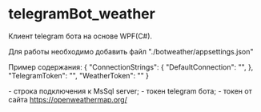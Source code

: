 # telegramBot_weather

Клиент telegram бота на основе WPF(C#).

Для работы необходимо добавить файл "./botweather/appsettings.json"

Пример содержания:
{
  "ConnectionStrings": {
      "DefaultConnection": "<connection string>",
  },
  "TelegramToken": "<telegram bot token>",
  "WeatherToken": "<weather token>"
}

<connection string> - строка подключения к MsSql server;
<telegram bot token> - токен telegram бота;
<weather token> - токен от сайта https://openweathermap.org/
